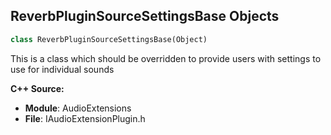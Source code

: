## ReverbPluginSourceSettingsBase Objects

```python
class ReverbPluginSourceSettingsBase(Object)
```

This is a class which should be overridden to provide users with settings to use for individual sounds

**C++ Source:**

- **Module**: AudioExtensions
- **File**: IAudioExtensionPlugin.h

<a id="unreal.AudioParameterControllerInterface"></a>